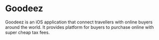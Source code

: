 # Goodeez
Goodeez is an iOS application that connect travellers with online buyers around the world. 
It provides platform for buyers to purchase online with super cheap tax fees.
